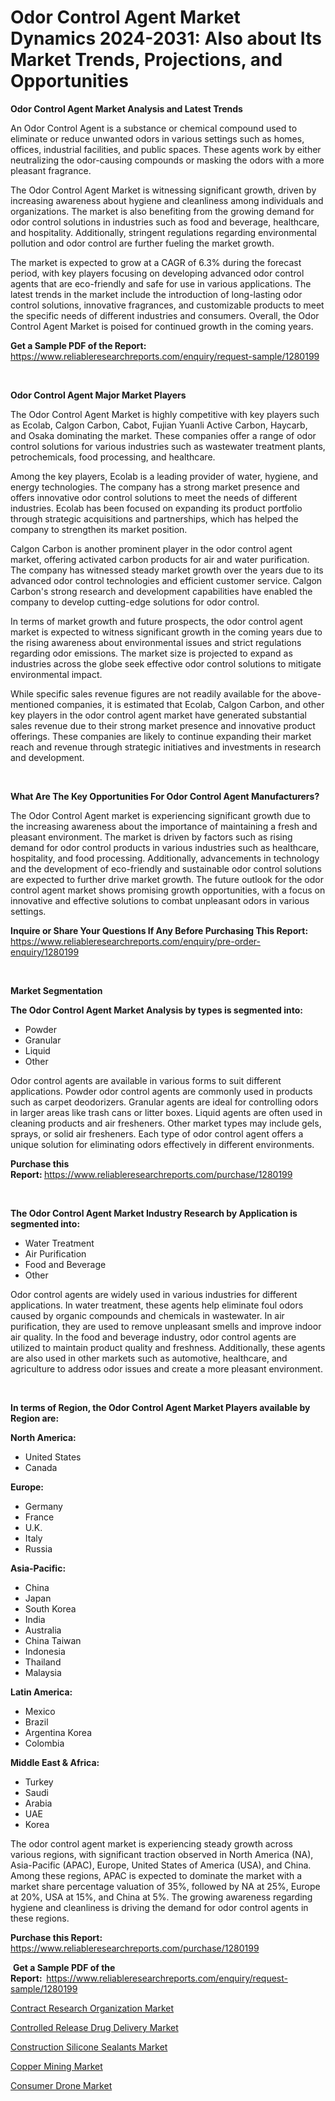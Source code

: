 <p><h1>Odor Control Agent Market Dynamics 2024-2031: Also about Its Market Trends, Projections, and Opportunities</h1></p><p><strong>Odor Control Agent Market Analysis and Latest Trends</strong></p>
<p><p>An Odor Control Agent is a substance or chemical compound used to eliminate or reduce unwanted odors in various settings such as homes, offices, industrial facilities, and public spaces. These agents work by either neutralizing the odor-causing compounds or masking the odors with a more pleasant fragrance.</p><p>The Odor Control Agent Market is witnessing significant growth, driven by increasing awareness about hygiene and cleanliness among individuals and organizations. The market is also benefiting from the growing demand for odor control solutions in industries such as food and beverage, healthcare, and hospitality. Additionally, stringent regulations regarding environmental pollution and odor control are further fueling the market growth.</p><p>The market is expected to grow at a CAGR of 6.3% during the forecast period, with key players focusing on developing advanced odor control agents that are eco-friendly and safe for use in various applications. The latest trends in the market include the introduction of long-lasting odor control solutions, innovative fragrances, and customizable products to meet the specific needs of different industries and consumers. Overall, the Odor Control Agent Market is poised for continued growth in the coming years.</p></p>
<p><strong>Get a Sample PDF of the Report:&nbsp;</strong> <a href="https://www.reliableresearchreports.com/enquiry/request-sample/1280199">https://www.reliableresearchreports.com/enquiry/request-sample/1280199</a></p>
<p>&nbsp;</p>
<p><strong>Odor Control Agent Major Market Players</strong></p>
<p><p>The Odor Control Agent Market is highly competitive with key players such as Ecolab, Calgon Carbon, Cabot, Fujian Yuanli Active Carbon, Haycarb, and Osaka dominating the market. These companies offer a range of odor control solutions for various industries such as wastewater treatment plants, petrochemicals, food processing, and healthcare.</p><p>Among the key players, Ecolab is a leading provider of water, hygiene, and energy technologies. The company has a strong market presence and offers innovative odor control solutions to meet the needs of different industries. Ecolab has been focused on expanding its product portfolio through strategic acquisitions and partnerships, which has helped the company to strengthen its market position.</p><p>Calgon Carbon is another prominent player in the odor control agent market, offering activated carbon products for air and water purification. The company has witnessed steady market growth over the years due to its advanced odor control technologies and efficient customer service. Calgon Carbon's strong research and development capabilities have enabled the company to develop cutting-edge solutions for odor control.</p><p>In terms of market growth and future prospects, the odor control agent market is expected to witness significant growth in the coming years due to the rising awareness about environmental issues and strict regulations regarding odor emissions. The market size is projected to expand as industries across the globe seek effective odor control solutions to mitigate environmental impact.</p><p>While specific sales revenue figures are not readily available for the above-mentioned companies, it is estimated that Ecolab, Calgon Carbon, and other key players in the odor control agent market have generated substantial sales revenue due to their strong market presence and innovative product offerings. These companies are likely to continue expanding their market reach and revenue through strategic initiatives and investments in research and development.</p></p>
<p>&nbsp;</p>
<p><strong>What Are The Key Opportunities For Odor Control Agent Manufacturers?</strong></p>
<p><p>The Odor Control Agent market is experiencing significant growth due to the increasing awareness about the importance of maintaining a fresh and pleasant environment. The market is driven by factors such as rising demand for odor control products in various industries such as healthcare, hospitality, and food processing. Additionally, advancements in technology and the development of eco-friendly and sustainable odor control solutions are expected to further drive market growth. The future outlook for the odor control agent market shows promising growth opportunities, with a focus on innovative and effective solutions to combat unpleasant odors in various settings.</p></p>
<p><strong>Inquire or Share Your Questions If Any Before Purchasing This Report:</strong> <a href="https://www.reliableresearchreports.com/enquiry/pre-order-enquiry/1280199">https://www.reliableresearchreports.com/enquiry/pre-order-enquiry/1280199</a></p>
<p>&nbsp;</p>
<p><strong>Market Segmentation</strong></p>
<p><strong>The Odor Control Agent Market Analysis by types is segmented into:</strong></p>
<p><ul><li>Powder</li><li>Granular</li><li>Liquid</li><li>Other</li></ul></p>
<p><p>Odor control agents are available in various forms to suit different applications. Powder odor control agents are commonly used in products such as carpet deodorizers. Granular agents are ideal for controlling odors in larger areas like trash cans or litter boxes. Liquid agents are often used in cleaning products and air fresheners. Other market types may include gels, sprays, or solid air fresheners. Each type of odor control agent offers a unique solution for eliminating odors effectively in different environments.</p></p>
<p><strong>Purchase this Report:&nbsp;</strong><a href="https://www.reliableresearchreports.com/purchase/1280199">https://www.reliableresearchreports.com/purchase/1280199</a></p>
<p>&nbsp;</p>
<p><strong>The Odor Control Agent Market Industry Research by Application is segmented into:</strong></p>
<p><ul><li>Water Treatment</li><li>Air Purification</li><li>Food and Beverage</li><li>Other</li></ul></p>
<p><p>Odor control agents are widely used in various industries for different applications. In water treatment, these agents help eliminate foul odors caused by organic compounds and chemicals in wastewater. In air purification, they are used to remove unpleasant smells and improve indoor air quality. In the food and beverage industry, odor control agents are utilized to maintain product quality and freshness. Additionally, these agents are also used in other markets such as automotive, healthcare, and agriculture to address odor issues and create a more pleasant environment.</p></p>
<p>&nbsp;</p>
<p><strong>In terms of Region, the Odor Control Agent Market Players available by Region are:</strong></p>
<p>
    <p> <strong> North America: </strong>
        <ul>
            <li>United States</li>
            <li>Canada</li>
        </ul>
        </p> 
    <p> <strong> Europe: </strong>
        <ul>
            <li>Germany</li>
            <li>France</li>
            <li>U.K.</li>
            <li>Italy</li>
            <li>Russia</li>
        </ul>
        </p> 
    <p> <strong> Asia-Pacific: </strong>
        <ul>
            <li>China</li>
            <li>Japan</li>
            <li>South Korea</li>
            <li>India</li>
            <li>Australia</li>
            <li>China Taiwan</li>
            <li>Indonesia</li>
            <li>Thailand</li>
            <li>Malaysia</li>
        </ul>
        </p> 
    <p> <strong> Latin America: </strong>
        <ul>
            <li>Mexico</li>
            <li>Brazil</li>
            <li>Argentina Korea</li>
            <li>Colombia</li>
        </ul>
        </p> 
    <p> <strong> Middle East & Africa: </strong>
        <ul>
            <li>Turkey</li>
            <li>Saudi</li>
            <li>Arabia</li>
            <li>UAE</li>
            <li>Korea</li>
        </ul>
    </p>
    </p>
<p><p>The odor control agent market is experiencing steady growth across various regions, with significant traction observed in North America (NA), Asia-Pacific (APAC), Europe, United States of America (USA), and China. Among these regions, APAC is expected to dominate the market with a market share percentage valuation of 35%, followed by NA at 25%, Europe at 20%, USA at 15%, and China at 5%. The growing awareness regarding hygiene and cleanliness is driving the demand for odor control agents in these regions.</p></p>
<p><strong>Purchase this Report: </strong><a href="https://www.reliableresearchreports.com/purchase/1280199">https://www.reliableresearchreports.com/purchase/1280199</a></p>
<p>&nbsp;<strong>Get a Sample PDF of the Report:&nbsp;&nbsp;</strong><a href="https://www.reliableresearchreports.com/enquiry/request-sample/1280199">https://www.reliableresearchreports.com/enquiry/request-sample/1280199</a></p>
<p><strong></strong></p>
<p><p><a href="https://medium.com/@verniemorar2022/contract-research-organization-market-research-report-its-history-and-forecast-2024-to-2031-c360901efda2">Contract Research Organization Market</a></p><p><a href="https://medium.com/@twiladurgan_88301/controlled-release-drug-delivery-market-insight-market-trends-growth-forecasted-from-2024-to-134af913ba13">Controlled Release Drug Delivery Market</a></p><p><a href="https://medium.com/@verniemorar2022/analyzing-construction-silicone-sealants-market-global-industry-perspective-and-forecast-2024-to-21591100c9d2">Construction Silicone Sealants Market</a></p><p><a href="https://medium.com/@twiladurgan_88301/copper-mining-market-research-report-its-history-and-forecast-2024-to-2031-b4ef21a9cb3c">Copper Mining Market</a></p><p><a href="https://medium.com/@verniemorar2022/consumer-drone-market-share-evolution-and-market-growth-trends-2024-2031-195b0691c296">Consumer Drone Market</a></p></p>